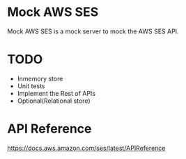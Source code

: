 
# Mock AWS SES

Mock AWS SES is a mock server to mock the AWS SES API.


# TODO
* Inmemory store
* Unit tests
* Implement the Rest of APIs
* Optional(Relational store)

# API Reference
https://docs.aws.amazon.com/ses/latest/APIReference
